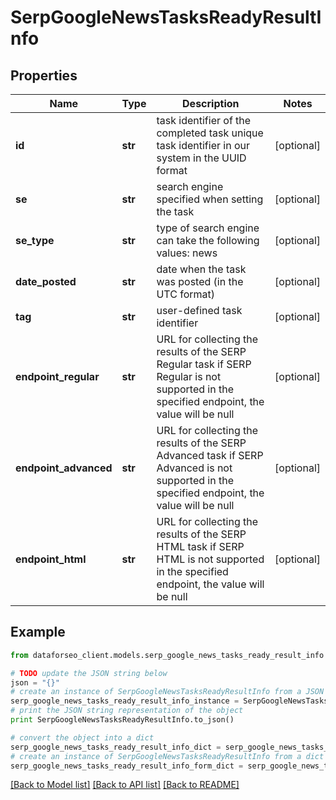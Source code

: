 # SerpGoogleNewsTasksReadyResultInfo


## Properties

Name | Type | Description | Notes
------------ | ------------- | ------------- | -------------
**id** | **str** | task identifier of the completed task unique task identifier in our system in the UUID format | [optional] 
**se** | **str** | search engine specified when setting the task | [optional] 
**se_type** | **str** | type of search engine can take the following values: news | [optional] 
**date_posted** | **str** | date when the task was posted (in the UTC format) | [optional] 
**tag** | **str** | user-defined task identifier | [optional] 
**endpoint_regular** | **str** | URL for collecting the results of the SERP Regular task if SERP Regular is not supported in the specified endpoint, the value will be null | [optional] 
**endpoint_advanced** | **str** | URL for collecting the results of the SERP Advanced task if SERP Advanced is not supported in the specified endpoint, the value will be null | [optional] 
**endpoint_html** | **str** | URL for collecting the results of the SERP HTML task if SERP HTML is not supported in the specified endpoint, the value will be null | [optional] 

## Example

```python
from dataforseo_client.models.serp_google_news_tasks_ready_result_info import SerpGoogleNewsTasksReadyResultInfo

# TODO update the JSON string below
json = "{}"
# create an instance of SerpGoogleNewsTasksReadyResultInfo from a JSON string
serp_google_news_tasks_ready_result_info_instance = SerpGoogleNewsTasksReadyResultInfo.from_json(json)
# print the JSON string representation of the object
print SerpGoogleNewsTasksReadyResultInfo.to_json()

# convert the object into a dict
serp_google_news_tasks_ready_result_info_dict = serp_google_news_tasks_ready_result_info_instance.to_dict()
# create an instance of SerpGoogleNewsTasksReadyResultInfo from a dict
serp_google_news_tasks_ready_result_info_form_dict = serp_google_news_tasks_ready_result_info.from_dict(serp_google_news_tasks_ready_result_info_dict)
```
[[Back to Model list]](../README.md#documentation-for-models) [[Back to API list]](../README.md#documentation-for-api-endpoints) [[Back to README]](../README.md)


